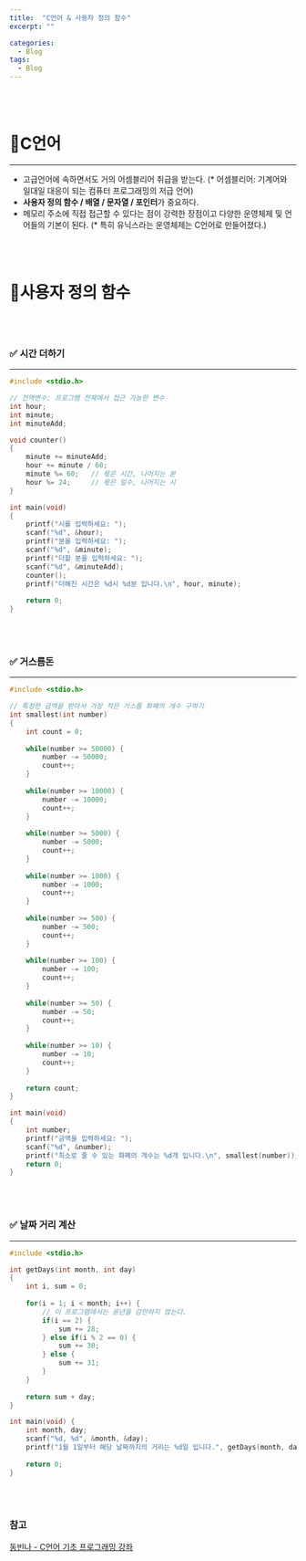 ```yaml
---
title:  "C언어 & 사용자 정의 함수"
excerpt: ""

categories:
  - Blog
tags:
  - Blog
---
```


<br/><br/>

# 📌C언어
---------------------------------------
- 고급언어에 속하면서도 거의 어셈블리어 취급을 받는다.
  (* 어셈블리어: 기계어와 일대일 대응이 되는 컴퓨터 프로그래밍의 저급 언어)
- **사용자 정의 함수 / 배열 / 문자열 / 포인터**가 중요하다.
- 메모리 주소에 직접 접근할 수 있다는 점이 강력한 장점이고 다양한 운영체제 및 언어들의 기본이 된다.
  (* 특히 유닉스라는 운영체제는 C언어로 만들어졌다.)

<br/><br/>

# 📌사용자 정의 함수

<br/><br/>

### ✅ 시간 더하기
---------------------------------------

```c
#include <stdio.h>

// 전역변수: 프로그램 전체에서 접근 가능한 변수
int hour;
int minute;
int minuteAdd;

void counter()
{
	minute += minuteAdd;
	hour += minute / 60;
	minute %= 60;	// 몫은 시간, 나머지는 분 
	hour %= 24;		// 몫은 일수, 나머지는 시 
} 

int main(void)
{
	printf("시를 입력하세요: ");
	scanf("%d", &hour);
	printf("분을 입력하세요: ");
	scanf("%d", &minute);
	printf("더할 분을 입력하세요: ");
	scanf("%d", &minuteAdd);
	counter();
	printf("더해진 시간은 %d시 %d분 입니다.\n", hour, minute);
	 
	return 0;
}
``` 

<br/><br/>

### ✅ 거스름돈
---------------------------------------

```c
#include <stdio.h> 

// 특정한 금액을 받아서 가장 적은 거스름 화폐의 개수 구하기 
int smallest(int number)
{
	int count = 0;
	
	while(number >= 50000) {
		number -= 50000;
		count++;
	}
	
	while(number >= 10000) {
		number -= 10000;
		count++;
	}
	
	while(number >= 5000) {
		number -= 5000;
		count++;
	}
	
	while(number >= 1000) {
		number -= 1000;
		count++;
	}
	
	while(number >= 500) {
		number -= 500;
		count++;
	}
	
	while(number >= 100) {
		number -= 100;
		count++;
	}
	
	while(number >= 50) {
		number -= 50;
		count++;
	}
	
	while(number >= 10) {
		number -= 10;
		count++;
	}
	
	return count;
}

int main(void)
{
	int number;
	printf("금액을 입력하세요: ");
	scanf("%d", &number);
	printf("최소로 줄 수 있는 화폐의 개수는 %d개 입니다.\n", smallest(number));
	return 0;
}
``` 

<br/><br/>

### ✅ 날짜 거리 계산
---------------------------------------

```c
#include <stdio.h>

int getDays(int month, int day)
{
	int i, sum = 0;
	
	for(i = 1; i < month; i++) {
		// 이 프로그램에서는 윤년을 감안하지 않는다. 
		if(i == 2) {
			sum += 28;
		} else if(i % 2 == 0) {
			sum += 30;
		} else {
			sum += 31;
		}
	}
	
	return sum + day;
}

int main(void) {
	int month, day;
	scanf("%d, %d", &month, &day);
	printf("1월 1일부터 해당 날짜까지의 거리는 %d일 입니다.", getDays(month, day));
	
	return 0;
}
``` 

<br/><br/>

### 참고
[동빈나 - C언어 기초 프로그래밍 강좌](https://www.youtube.com/watch?v=dh4hdtZ00EU&list=PLRx0vPvlEmdDNHeulKC6JM25MmZVS_3nT&index=1&t=2s)